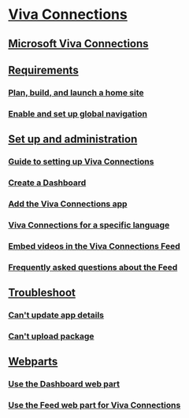 # [Viva Connections]()
## [Microsoft Viva Connections](viva-connections-overview.md)
## [Requirements]()
### [Plan, build, and launch a home site](home-site-plan.md)
### [Enable and set up global navigation](sharepoint-app-bar.md)
## [Set up and administration]()
### [Guide to setting up Viva Connections](guide-to-setting-up-viva-connections.md)
### [Create a Dashboard](create-dashboard.md)
### [Add the Viva Connections app](add-viva-connections-app.md)
### [Viva Connections for a specific language](viva-connections-language.md)
### [Embed videos in the Viva Connections Feed](video-news-links.md)
### [Frequently asked questions about the Feed](faqs-viva-connections-feed.md)
## [Troubleshoot]()
### [Can't update app details](troubleshoot/cant-update-app-details.md)
### [Can't upload package](troubleshoot/cant-upload-package.md)
## [Webparts]()
### [Use the Dashboard web part](use-dashboard-web-part-on-home-site.md)
### [Use the Feed web part for Viva Connections](use-feed-web-part-for-viva-connections.md)
